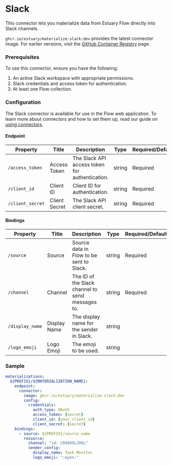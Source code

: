 # Slack

This connector lets you materialize data from Estuary Flow directly into Slack channels.

`ghcr.io/estuary/materialize-slack:dev` provides the latest connector image. For earlier versions, visit the [GitHub Container Registry](https://ghcr.io/estuary/materialize-slack) page.

### Prerequisites

To use this connector, ensure you have the following:

1. An active Slack workspace with appropriate permissions.
2. Slack credentials and access token for authentication.
3. At least one Flow collection.

### Configuration

The Slack connector is available for use in the Flow web application. To learn more about connectors and how to set them up, read our guide on [using connectors](https://docs.estuary.dev/concepts/connectors/#using-connectors).

#### Endpoint

| Property | Title | Description | Type | Required/Default |
| --- | --- | --- | --- | --- |
| `/access_token` | Access Token | The Slack API access token for authentication. | string | Required |
| `/client_id` | Client ID | Client ID for authentication. | string | Required |
| `/client_secret` | Client Secret | The Slack API client secret. | string | Required |

#### Bindings

| Property | Title | Description | Type | Required/Default |
| --- | --- | --- | --- | --- |
| `/source` | Source | Source data in Flow to be sent to Slack. | string | Required |
| `/channel` | Channel | The ID of the Slack channel to send messages to. | string | Required |
| `/display_name` | Display Name | The display name for the sender in Slack. | string | |
| `/logo_emoji` | Logo Emoji | The emoji to be used. | string |  |

### Sample

```yaml
materializations:
  ${PREFIX}/${MATERIALIZATION_NAME}:
    endpoint:
      connector:
        image: ghcr.io/estuary/materialize-slack:dev
        config:
          credentials:
            auth_type: OAuth
            access_token: {secret}
            client_id: {your_client_id}
            client_secret: {secret}
    bindings:
      - source: ${PREFIX}/source_name
        resource:
          channel: "id: C05A95LJHSL"
          sender_config:
            display_name: Task Monitor
            logo_emoji: ":eyes:"
```
